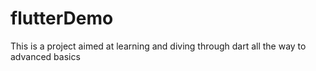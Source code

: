 # flutterDemo
This is  a project aimed at   learning  and diving through dart all the  way to advanced basics

